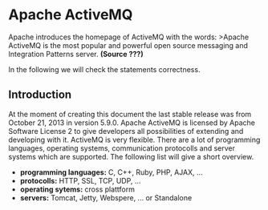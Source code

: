 # Apache ActiveMQ
Apache introduces the homepage of ActiveMQ with the words: 
    >Apache ActiveMQ is the most popular and powerful open source messaging and Integration Patterns   server. **(Source ???)**

In the following we will check the statements correctness.

## Introduction
At the moment of creating this document the last stable release was from October 21, 2013 in version 5.9.0. Apache ActiveMQ is licensed by Apache Software License 2 to give developers all possibilities of extending and developing with it. 
ActiveMQ is very flexible. There are a lot of programming languages, operating systems, communication protocolls and server systems which are supported. The following list will give a short overview.

* **programming languages:** C, C++, Ruby, PHP, AJAX, ...
* **protocolls:** HTTP, SSL, TCP, UDP, ...
* **operating sytems:** cross plattform 
* **servers:** Tomcat, Jetty, Webspere, ... or Standalone


